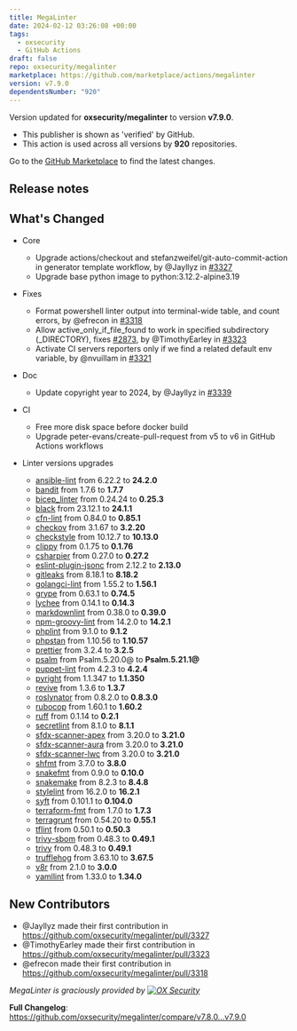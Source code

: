 ```yaml
---
title: MegaLinter
date: 2024-02-12 03:26:08 +00:00
tags:
  - oxsecurity
  - GitHub Actions
draft: false
repo: oxsecurity/megalinter
marketplace: https://github.com/marketplace/actions/megalinter
version: v7.9.0
dependentsNumber: "920"
---
```



Version updated for **oxsecurity/megalinter** to version **v7.9.0**.
- This publisher is shown as 'verified' by GitHub.
- This action is used across all versions by **920** repositories.

Go to the [GitHub Marketplace](https://github.com/marketplace/actions/megalinter) to find the latest changes.

## Release notes

## What's Changed

- Core
  - Upgrade actions/checkout and stefanzweifel/git-auto-commit-action in generator template workflow, by @Jayllyz in [#3327](https://github.com/oxsecurity/megalinter/pull/3327)
  - Upgrade base python image to python:3.12.2-alpine3.19

- Fixes
  - Format powershell linter output into terminal-wide table, and count errors, by @efrecon in [#3318](https://github.com/oxsecurity/megalinter/pull/3318)
  - Allow active_only_if_file_found to work in specified subdirectory (_DIRECTORY), fixes [#2873](https://github.com/oxsecurity/megalinter/issues/2873), by @TimothyEarley in [#3323](https://github.com/oxsecurity/megalinter/pull/3323)
  - Activate CI servers reporters only if we find a related default env variable, by @nvuillam in [#3321](https://github.com/oxsecurity/megalinter/pull/3321)

- Doc
  - Update copyright year to 2024, by @Jayllyz in [#3339](https://github.com/oxsecurity/megalinter/pull/3339)

- CI
  - Free more disk space before docker build
  - Upgrade peter-evans/create-pull-request from v5 to v6 in GitHub Actions workflows

- Linter versions upgrades
  - [ansible-lint](https://ansible-lint.readthedocs.io/) from 6.22.2 to **24.2.0**
  - [bandit](https://bandit.readthedocs.io/en/latest/) from 1.7.6 to **1.7.7**
  - [bicep_linter](https://learn.microsoft.com/en-us/azure/azure-resource-manager/bicep/linter) from 0.24.24 to **0.25.3**
  - [black](https://black.readthedocs.io/en/stable/) from 23.12.1 to **24.1.1**
  - [cfn-lint](https://github.com/aws-cloudformation/cfn-lint) from 0.84.0 to **0.85.1**
  - [checkov](https://www.checkov.io/) from 3.1.67 to **3.2.20**
  - [checkstyle](https://checkstyle.sourceforge.io) from 10.12.7 to **10.13.0**
  - [clippy](https://github.com/rust-lang/rust-clippy) from 0.1.75 to **0.1.76**
  - [csharpier](https://csharpier.com/) from 0.27.0 to **0.27.2**
  - [eslint-plugin-jsonc](https://ota-meshi.github.io/eslint-plugin-jsonc/) from 2.12.2 to **2.13.0**
  - [gitleaks](https://github.com/gitleaks/gitleaks) from 8.18.1 to **8.18.2**
  - [golangci-lint](https://golangci-lint.run/) from 1.55.2 to **1.56.1**
  - [grype](https://github.com/anchore/grype) from 0.63.1 to **0.74.5**
  - [lychee](https://lychee.cli.rs) from 0.14.1 to **0.14.3**
  - [markdownlint](https://github.com/DavidAnson/markdownlint) from 0.38.0 to **0.39.0**
  - [npm-groovy-lint](https://nvuillam.github.io/npm-groovy-lint/) from 14.2.0 to **14.2.1**
  - [phplint](https://github.com/overtrue/phplint) from 9.1.0 to **9.1.2**
  - [phpstan](https://phpstan.org/) from 1.10.56 to **1.10.57**
  - [prettier](https://prettier.io/) from 3.2.4 to **3.2.5**
  - [psalm](https://psalm.dev) from Psalm.5.20.0@ to **Psalm.5.21.1@**
  - [puppet-lint](http://puppet-lint.com/) from 4.2.3 to **4.2.4**
  - [pyright](https://github.com/Microsoft/pyright) from 1.1.347 to **1.1.350**
  - [revive](https://revive.run/) from 1.3.6 to **1.3.7**
  - [roslynator](https://github.com/JosefPihrt/Roslynator) from 0.8.2.0 to **0.8.3.0**
  - [rubocop](https://rubocop.org/) from 1.60.1 to **1.60.2**
  - [ruff](https://github.com/astral-sh/ruff) from 0.1.14 to **0.2.1**
  - [secretlint](https://github.com/secretlint/secretlint) from 8.1.0 to **8.1.1**
  - [sfdx-scanner-apex](https://forcedotcom.github.io/sfdx-scanner/) from 3.20.0 to **3.21.0**
  - [sfdx-scanner-aura](https://forcedotcom.github.io/sfdx-scanner/) from 3.20.0 to **3.21.0**
  - [sfdx-scanner-lwc](https://forcedotcom.github.io/sfdx-scanner/) from 3.20.0 to **3.21.0**
  - [shfmt](https://github.com/mvdan/sh) from 3.7.0 to **3.8.0**
  - [snakefmt](https://github.com/snakemake/snakefmt) from 0.9.0 to **0.10.0**
  - [snakemake](https://snakemake.readthedocs.io/en/stable/) from 8.2.3 to **8.4.8**
  - [stylelint](https://stylelint.io) from 16.2.0 to **16.2.1**
  - [syft](https://github.com/anchore/syft) from 0.101.1 to **0.104.0**
  - [terraform-fmt](https://developer.hashicorp.com/terraform/cli/commands/fmt) from 1.7.0 to **1.7.3**
  - [terragrunt](https://terragrunt.gruntwork.io) from 0.54.20 to **0.55.1**
  - [tflint](https://github.com/terraform-linters/tflint) from 0.50.1 to **0.50.3**
  - [trivy-sbom](https://aquasecurity.github.io/trivy/) from 0.48.3 to **0.49.1**
  - [trivy](https://aquasecurity.github.io/trivy/) from 0.48.3 to **0.49.1**
  - [trufflehog](https://github.com/trufflesecurity/trufflehog) from 3.63.10 to **3.67.5**
  - [v8r](https://github.com/chris48s/v8r) from 2.1.0 to **3.0.0**
  - [yamllint](https://yamllint.readthedocs.io/) from 1.33.0 to **1.34.0**

## New Contributors

* @Jayllyz made their first contribution in https://github.com/oxsecurity/megalinter/pull/3327
* @TimothyEarley made their first contribution in https://github.com/oxsecurity/megalinter/pull/3323
* @efrecon made their first contribution in https://github.com/oxsecurity/megalinter/pull/3318

_MegaLinter is graciously provided by [![OX Security](https://www.ox.security/wp-content/uploads/2022/06/logo.svg?ref=megalinter_comment)](https://www.ox.security/?ref=megalinter)_

**Full Changelog**: https://github.com/oxsecurity/megalinter/compare/v7.8.0...v7.9.0
